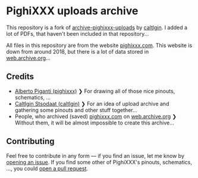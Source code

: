# PighiXXX uploads archive
This repository is a fork of [archive-pighixxx-uploads](https://github.com/caltlgin/archive-pighixxx-uploads) by [caltlgin](https://github.com/caltlgin). I added a lot of PDFs, that haven't been included in that repository...

All files in this repository are from the website [pighixxx.com](http://pighixxx.com). This website is down from around 2018, but there is a lot of data stored in [web.archive.org](https://web.archive.org/web/20180305122856/http://www.pighixxx.com/test/)...

## Credits
- [Alberto Piganti (pighixxx)](https://github.com/AlbertoPiganti) ❯ For drawing all of those nice pinouts, schematics, ...
- [Caltlgin Stsodaat (caltlgin)](https://github.com/caltlgin) ❯ For an idea of upload archive and gathering some pinouts and other stuff together...
- People, who archived (saved) [pighixxx.com](http://pighixxx.com) on [web.archive.org](https://web.archive.org/web/20180305122856/http://www.pighixxx.com/test/) ❯ Without them, it will be almost impossible to create this archive...

## Contributing
Feel free to contribute in any form — if you find an issue, let me know by [opening an issue](https://github.com/BelKed/pighixxx-uploads-archive/issues/new). If you find some other of PighiXXX's pinouts, schematics, ..., you could [open a pull request](https://github.com/BelKed/pighixxx-uploads-archive/compare).